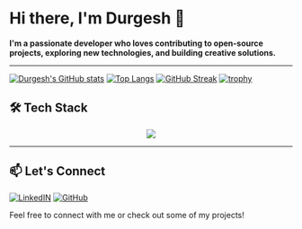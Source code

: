 # Hi there, I'm Durgesh 👋

**I'm a passionate developer who loves contributing to open-source projects, exploring new technologies, and building creative solutions.**

---

[![Durgesh's GitHub stats](https://github-readme-stats.vercel.app/api?username=2004durgesh&show_icons=true&theme=github_dark)](https://github.com/2004durgesh)
[![Top Langs](https://github-readme-stats.vercel.app/api/top-langs/?username=2004durgesh&layout=compact&theme=github_dark)](https://github.com/2004durgesh)
[![GitHub Streak](https://streak-stats.demolab.com?user=2004durgesh&theme=github-dark-blue&hide_border=false&date_format=M%20j%5B%2C%20Y%5D&mode=weekly)](https://github.com/2004durgesh)
[![trophy](https://github-profile-trophy.vercel.app/?username=2004durgesh&theme=onedark&row=2&column=3&no-bg=true)](https://github.com/ryo-ma/github-profile-trophy)

## 🛠 Tech Stack
<p align="center">
  <a href="https://github.com/2004durgesh">
    <img src="https://skillicons.dev/icons?i=react,nextjs,js,html,css,tailwind,ts,vscode,vite,py,mongodb,git,github,express,c,cpp&perline=8" />
  </a>
</p>

---

## 📫 Let's Connect

[![LinkedIN](https://skillicons.dev/icons?i=linkedin)](https://www.linkedin.com/in/durgesh-kumar-dwivedi-7651a1271/)
[![GitHub](https://skillicons.dev/icons?i=github)](https://www.linkedin.com/in/your-linkedin-profile/)

Feel free to connect with me or check out some of my projects!


<!--
**2004durgesh/2004durgesh** is a ✨ _special_ ✨ repository because its `README.md` (this file) appears on your GitHub profile.

Here are some ideas to get you started:

- 🔭 I’m currently working on ...
- 🌱 I’m currently learning ...
- 👯 I’m looking to collaborate on ...
- 🤔 I’m looking for help with ...
- 💬 Ask me about ...
- 📫 How to reach me: ...
- 😄 Pronouns: ...
- ⚡ Fun fact: ...
-->
